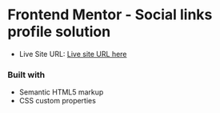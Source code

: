 # Frontend Mentor - Social links profile solution

- Live Site URL: [Live site URL here](https://social-links-profile-main-eight-brown.vercel.app/)


### Built with

- Semantic HTML5 markup
- CSS custom properties


